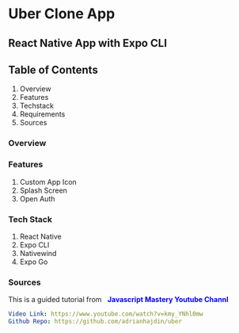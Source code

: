 # Uber Clone App

## React Native App with Expo CLI

## Table of Contents

1.  Overview
2.  Features
3.  Techstack
4.  Requirements
5.  Sources

### Overview

### Features

1.  Custom App Icon
2.  Splash Screen
3.  Open Auth

### Tech Stack

1.  React Native
2.  Expo CLI
3.  Nativewind
4.  Expo Go

### Sources

This is a guided tutorial from <b style="color:blue;background-color:white;padding:0 0.5rem 0  0.5rem">Javascript Mastery Youtube Channl</b>

```yaml
Video Link: https://www.youtube.com/watch?v=kmy_YNhl0mw
Github Repo: https://github.com/adrianhajdin/uber
```
